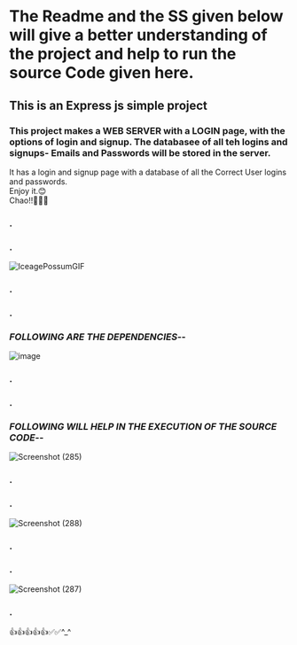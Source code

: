 # The Readme and the SS given below will give a better understanding of the project and help to run the source Code given here.
## This is an Express js simple project
### This project makes a **WEB SERVER** with a LOGIN page, with the options of **login** and **signup**. The databasee of all teh logins and signups- Emails and Passwords will be stored in the server.

It has a login and signup page with a database of all the Correct User logins and passwords.                                                                                        
Enjoy it.😊                                                                                                                                                                       
Chao!!👷‍♂️🫡 
### .
### .
![IceagePossumGIF](https://github.com/Ukashashere/Login_signup_Ukasha/assets/116743795/1dc10ab2-6ea2-4d88-acc0-6d60cb2ce4df)     
### .
### .
### ***FOLLOWING ARE THE DEPENDENCIES***--

![image](https://github.com/Ukashashere/Login_signup_Ukasha/assets/116743795/c21c7e47-2a42-4ff4-880b-a927a886a903)                                                          
### .
### .
### ***FOLLOWING WILL HELP IN THE EXECUTION OF THE SOURCE CODE***--
![Screenshot (285)](https://github.com/Ukashashere/Login_signup_Ukasha/assets/116743795/94e52c0a-51d1-4497-afc0-96a1cd87f102)                                                
### .
### .
![Screenshot (288)](https://github.com/Ukashashere/Login_signup_Ukasha/assets/116743795/a1b45c81-35d0-44c1-9c37-a703aa6fae5a)                                               
### .
### .
![Screenshot (287)](https://github.com/Ukashashere/Login_signup_Ukasha/assets/116743795/e8ce335a-4d1a-4675-bb28-ff7bc04b85eb)                                                 
### .
👍👍👍👍👍✅✅^_^




